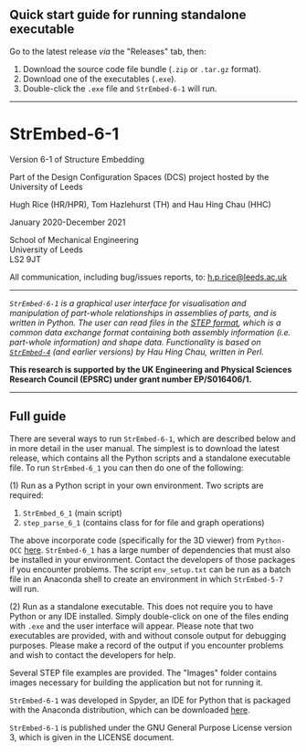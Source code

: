 ## Quick start guide for running standalone executable

Go to the latest release *via* the "Releases" tab, then:

1. Download the source code file bundle (```.zip``` or ```.tar.gz``` format).
2. Download one of the executables (```.exe```).
3. Double-click the ```.exe``` file and ```StrEmbed-6-1``` will run.

___

# StrEmbed-6-1

Version 6-1 of Structure Embedding

Part of the Design Configuration Spaces (DCS) project hosted by the University of Leeds

Hugh Rice (HR/HPR), Tom Hazlehurst (TH) and Hau Hing Chau (HHC)

January 2020-December 2021

School of Mechanical Engineering  
University of Leeds  
LS2 9JT

All communication, including bug/issues reports, to: h.p.rice@leeds.ac.uk

___

<i> ```StrEmbed-6-1``` is a graphical user interface for visualisation and manipulation of part-whole relationships in assemblies of parts, and is written in Python. The user can read files in the [STEP format](https://en.wikipedia.org/wiki/ISO_10303-21), which is a common data exchange format containing both assembly information (i.e. part-whole information) and shape data. Functionality is based on [```StrEmbed-4```](https://github.com/hhchau/StrEmbed-4) (and earlier versions) by Hau Hing Chau, written in Perl.</i>  

<b>This research is supported by the UK Engineering and Physical Sciences Research Council (EPSRC) under grant number EP/S016406/1.</b>

___

## Full guide

There are several ways to run ```StrEmbed-6-1```, which are described below and in more detail in the user manual. The simplest is to download the latest release, which contains all the Python scripts and a standalone executable file. To run ```StrEmbed-6_1``` you can then do one of the following:

(1) Run as a Python script in your own environment. Two scripts are required:

1. ```StrEmbed_6_1``` (main script)
2. ```step_parse_6_1``` (contains class for for file and graph operations)

The above incorporate code (specifically for the 3D viewer) from ```Python-OCC``` [here](https://github.com/tpaviot/pythonocc-core). ```StrEmbed-6_1``` has a large number of dependencies that must also be installed in your environment. Contact the developers of those packages if you encounter problems. The script ```env_setup.txt``` can be run as a batch file in an Anaconda shell to create an environment in which ```StrEmbed-5-7``` will run.

(2) Run as a standalone executable. This does not require you to have Python or any IDE installed. Simply double-click on one of the files ending with  ```.exe``` and the user interface will appear. Please note that two executables are provided, with and without console output for debugging purposes. Please make a record of the output if you encounter problems and wish to contact the developers for help.

Several STEP file examples are provided. The "Images" folder contains images necessary for building the application but not for running it.

```StrEmbed-6-1``` was developed in Spyder, an IDE for Python that is packaged with the Anaconda distribution, which can be downloaded [here](https://www.anaconda.com/distribution/).

```StrEmbed-6-1``` is published under the GNU General Purpose License version 3, which is given in the LICENSE document.
